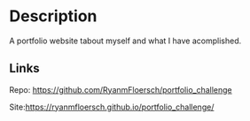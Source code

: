 # Description
A portfolio website tabout myself and what I have acomplished. 


## Links
Repo: https://github.com/RyanmFloersch/portfolio_challenge

Site:https://ryanmfloersch.github.io/portfolio_challenge/